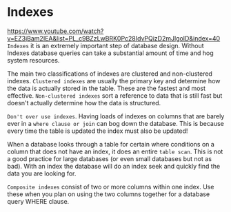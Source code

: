 # Indexes
https://www.youtube.com/watch?v=EZ3jBam2IEA&list=PL_c9BZzLwBRK0Pc28IdvPQizD2mJlgoID&index=40
`Indexes` it is an extremely important step of database design. Without Indexes database queries can take a substantial amount of time and hog system resources.

The main two classifications of indexes are clustered and non-clustered indexes. 
`Clustered indexes` are usually the primary key and determine how the data is actually stored in the table. These are the fastest and most effective. 
`Non-clustered indexes` sort a reference to data that is still fast but doesn't actually determine how the data is structured. 

`Don't over use indexes`. Having loads of indexes on columns that are barely ever in a `where clause or join` can bog down the database. 
This is because every time the table is updated the index must also be updated! 

When a database looks through a table for certain where conditions on a column that does not have an index, it does an entire `table scan`. 
This is not a good practice for large databases (or even small databases but not as bad). 
With an index the database will do an index seek and quickly find the data you are looking for.

`Composite indexes` consist of two or more columns within one index. Use these when you plan on using the two columns together for a database query WHERE clause.
